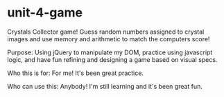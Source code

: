 # unit-4-game
Crystals Collector game! Guess random numbers assigned to crystal images and use memory and arithmetic to match the computers score!


Purpose: Using jQuery to manipulate my DOM, practice using javascript logic, and have fun refining and designing a game based on visual specs. 

Who this is for: For me! It's been great practice.

Who can use this: Anybody! I'm still learning and it's been great fun.


